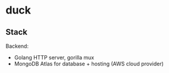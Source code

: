 # duck

## Stack

Backend:
* Golang HTTP server, gorilla mux
* MongoDB Atlas for database + hosting (AWS cloud provider)